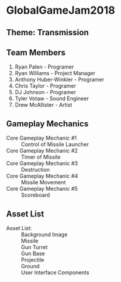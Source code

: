 # GlobalGameJam2018

## Theme: Transmission

## Team Members
  1. Ryan Palen - Programer
  2. Ryan Williams - Project Manager
  3. Anthony Huber-Winkler - Programer
  4. Chris Taylor - Programer
  5. DJ Johnson - Programer
  6. Tyler Votaw - Sound Engineer
  7. Drew McAllister - Artist

## Gameplay Mechanics
<dl>
 <dt>Core Gameplay Mechanic #1
  <dd>Control of Missile Launcher
<dt>Core Gameplay Mechanic #2
  <dd>Timer of Missile
<dt>Core Gameplay Mechanic #3
  <dd>Destruction 
<dt>Core Gameplay Mechanic #4
  <dd>Missile Movement
<dt>Core Gameplay Mechanic #5
  <dd>Scoreboard
</dl>

## Asset List
<d1>
 <dt>Asset List:
  <dd>Background Image
  <dd>Missile
  <dd>Gun Turret
  <dd>Gun Base
  <dd>Projectile
  <dd>Ground
  <dd>User Interface Components
